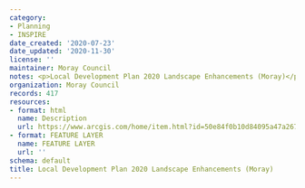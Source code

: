 ```yaml
---
category:
- Planning
- INSPIRE
date_created: '2020-07-23'
date_updated: '2020-11-30'
license: ''
maintainer: Moray Council
notes: <p>Local Development Plan 2020 Landscape Enhancements (Moray)</p>
organization: Moray Council
records: 417
resources:
- format: html
  name: Description
  url: https://www.arcgis.com/home/item.html?id=50e84f0b10d84095a47a267c921fdd6c
- format: FEATURE LAYER
  name: FEATURE LAYER
  url: ''
schema: default
title: Local Development Plan 2020 Landscape Enhancements (Moray)
---
```

